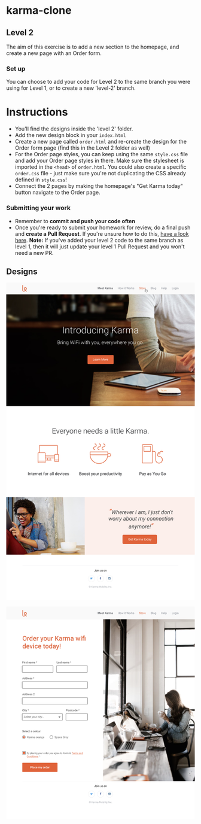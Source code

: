# karma-clone
## Level 2
The aim of this exercise is to add a new section to the homepage, and create a new page with an Order form.

### Set up

You can choose to add your code for Level 2 to the same branch you were using for Level 1, or to create a new 'level-2' branch. 

# Instructions

- You'll find the designs inside the 'level 2' folder.
- Add the new design block in your `index.html`
- Create a new page called `order.html` and re-create the design for the Order form page (find this in the Level 2 folder as well)
- For the Order page styles, you can keep using the same `style.css` file and add your Order page styles in there. Make sure the stylesheet is imported in the `<head>` of `order.html`.
You could also create a specific `order.css` file - just make sure you're not duplicating the CSS already defined in `style.css`! 
- Connect the 2 pages by making the homepage's "Get Karma today" button navigate to the Order page.

### Submitting your work
 - Remember to **commit and push your code often**
 - Once you're ready to submit your homework for review, do a final push and **create a Pull Request**. If you're unsure how to do this, [have a look here](https://syllabus.codeyourfuture.io/git/cheatsheet/#i-want-to-send-my-code-to-volunteers-pushing).
 **Note:** If you've added your level 2 code to the same branch as level 1, then it will just update your level 1 Pull Request and you won't need a new PR. 

## Designs

![Homepage extended design](./homepage-desktop-extended.png)

![Store design](./store-desktop.png)

